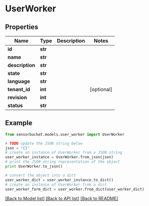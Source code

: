 # UserWorker


## Properties

Name | Type | Description | Notes
------------ | ------------- | ------------- | -------------
**id** | **str** |  | 
**name** | **str** |  | 
**description** | **str** |  | 
**state** | **str** |  | 
**language** | **str** |  | 
**tenant_id** | **int** |  | [optional] 
**revision** | **int** |  | 
**status** | **str** |  | 

## Example

```python
from sensorbucket.models.user_worker import UserWorker

# TODO update the JSON string below
json = "{}"
# create an instance of UserWorker from a JSON string
user_worker_instance = UserWorker.from_json(json)
# print the JSON string representation of the object
print UserWorker.to_json()

# convert the object into a dict
user_worker_dict = user_worker_instance.to_dict()
# create an instance of UserWorker from a dict
user_worker_form_dict = user_worker.from_dict(user_worker_dict)
```
[[Back to Model list]](../README.md#documentation-for-models) [[Back to API list]](../README.md#documentation-for-api-endpoints) [[Back to README]](../README.md)


